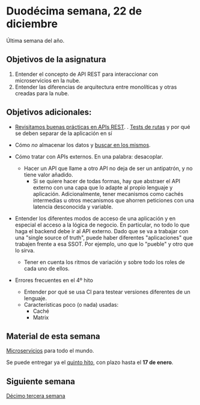 # Duodécima semana, 22 de diciembre

Última semana del año.

## Objetivos de la asignatura

1. Entender el concepto de API REST para interaccionar con
   microservicios en la nube.
2. Entender las diferencias de arquitectura entre monolíticas y otras
   creadas para la nube.

## Objetivos adicionales:

- [Revisitamos buenas prácticas en APIs REST](http://jj.github.io/CC/documentos/temas/REST.html).
. [Tests de rutas](http://jj.github.io/CC/documentos/temas/Microservicios#probando-nuestra-aplicaci%C3%B3n-en-la-nube) y
  por qué se deben separar de la aplicación en sí
- Cómo *no* almacenar los datos
  y
  [buscar en los mismos](https://github.com/cr13/RecetaCoctel/commit/63d2eb140a75d5993ab8ba3a3e8670a0a9b3d932).

- Cómo tratar con APIs externos. En una palabra: desacoplar.
  - Hacer un API que llame a otro API no deja de ser un antipatrón, y
    no tiene valor añadido.
    - Si se quiere hacer de todas formas, hay que abstraer el API
      externo con una capa que lo adapte al propio lenguaje y
      aplicación. Adicionalmente, tener mecanismos como cachés
      intermedias u otros mecanismos que ahorren peticiones con una
      latencia desconocida y variable.
- Entender los diferentes modos de acceso de una aplicación y en
  especial el acceso a la lógica de negocio. En particular, no todo lo
  que haga el backend debe ir al API externo. Dado que se va a
  trabajar con una "single source of truth", puede haber diferentes
  "aplicaciones" que trabajen frente a esa SSOT. Por ejemplo, uno que
  lo "pueble" y otro que lo sirva.
  - Tener en cuenta los ritmos de variación y sobre todo los roles de
    cada uno de ellos.
- Errores frecuentes en el 4º hito
  - Entender por qué se usa CI para testear versiones diferentes de un
    lenguaje.
  - Características poco (o nada) usadas:
    - Caché
    - Matrix

## Material de esta semana

[Microservicios](http://jj.github.io/CC/documentos/temas/Microservicios.html) para
todo el mundo.

Se puede entregar ya
el
[quinto hito](http://jj.github.io/CC/documentos/proyecto/5.Microservicio.html),
con plazo hasta el **17 de enero**.

## Siguiente semana

[Décimo tercera semana](13-semana.md)
